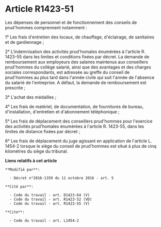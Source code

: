 # Article R1423-51

Les dépenses de personnel et de fonctionnement des conseils de prud'hommes comprennent notamment : 

1° Les frais d'entretien des locaux, de chauffage, d'éclairage, de sanitaires et de gardiennage ; 

2° L'indemnisation des activités prud'homales énumérées à l'article R. 1423-55 dans les limites et conditions fixées par
décret. La demande de remboursement aux employeurs des salaires maintenus aux conseillers prud'hommes du collège salarié,
ainsi que des avantages et des charges sociales correspondants, est adressée au greffe du conseil de prud'hommes au plus tard
dans l'année civile qui suit l'année de l'absence du salarié de l'entreprise. A défaut, la demande de remboursement est
prescrite ; 

3° L'achat des médailles ; 

4° Les frais de matériel, de documentation, de fournitures de bureau, d'installation, d'entretien et d'abonnement
téléphonique ; 

5° Les frais de déplacement des conseillers prud'hommes pour l'exercice des activités prud'homales énumérées à l'article R.
1423-55, dans les limites de distance fixées par décret ; 

6° Les frais de déplacement du juge agissant en application de l'article L. 1454-2 lorsque le siège du conseil de prud'hommes
est situé à plus de cinq kilomètres du siège du tribunal.

**Liens relatifs à cet article**

	**Modifié par**:

	  - Décret n°2016-1359 du 11 octobre 2016 - art. 5

	**Cité par**:

	  - Code du travail - art. D1423-64 (V)
	  - Code du travail - art. R1423-52 (VD)
	  - Code du travail - art. R1423-55 (V)

	**Cite**:

	  - Code du travail - art. L1454-2
